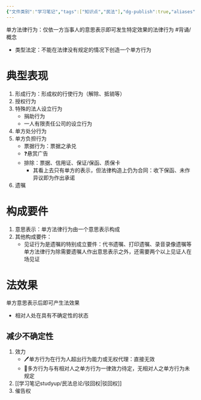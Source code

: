 ```yaml
---
{"文件类别":"学习笔记","tags":["知识点","民法"],"dg-publish":true,"aliases":["单方行为"],"permalink":"/学习笔记studyup/民法总论/单方法律行为/","dgPassFrontmatter":true,"created":"2024-09-13T08:49:57.401+08:00","updated":"2024-11-18T22:34:50.856+08:00"}
---
```


单方法律行为：仅依一方当事人的意思表示即可发生特定效果的法律行为 #背诵/概念 
- 类型法定：不能在法律没有规定的情况下创造一个单方行为
# 典型表现
1. 形成行为：形成权的行使行为（解除、抵销等）
2. 授权行为
3. 特殊的法人设立行为
	- 捐助行为
	- 一人有限责任公司的设立行为
4. 单方处分行为
5. 单方负担行为
	- 票据行为：票据之承兑
	- ❓悬赏广告
	- 排除：票据、信用证、保证/保函、质保卡
		- 其看上去只有单方的表示，但法律构造上仍为合同：收下保函、未作异议即为作出承诺
6. 遗嘱
# 构成要件
1. 意思表示：单方法律行为由一个意思表示构成
2. 其他构成要件：
	- 见证行为是遗嘱的特别成立要件：代书遗嘱、打印遗嘱、录音录像遗嘱等单方法律行为除需要遗嘱人作出意思表示之外，还需要两个以上见证人在场见证
# 法效果
单方意思表示后即可产生法效果
- 相对人处在具有不确定性的状态
## 减少不确定性
1. 效力
	- 🖊单方行为在行为人超出行为能力或无权代理：直接无效
	- 📍多方行为与有相对人之单方行为一律效力待定，无相对人之单方行为未规定
2. [[学习笔记studyup/民法总论/驳回权\|驳回权]]
3. 催告权
